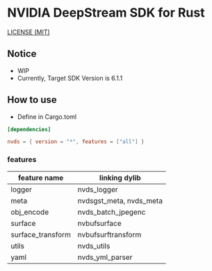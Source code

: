 NVIDIA DeepStream SDK for Rust
=====

[LICENSE (MIT)](LICENSE)

## Notice

* WIP
* Currently, Target SDK Version is 6.1.1

## How to use

* Define in Cargo.toml

```toml
[dependencies]

nvds = { version = "*", features = ["all"] }
```

### features

| feature name      | linking dylib           |
|-------------------|-------------------------|
| logger            | nvds_logger             |
| meta              | nvdsgst_meta, nvds_meta |
| obj_encode        | nvds_batch_jpegenc      |
| surface           | nvbufsurface            |
| surface_transform | nvbufsurftransform      |
| utils             | nvds_utils              |
| yaml              | nvds_yml_parser         |
